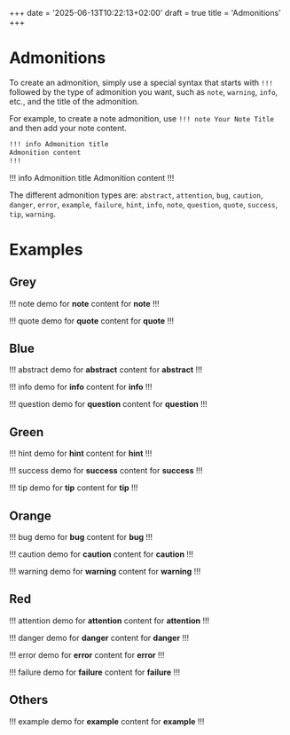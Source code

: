 +++
date = '2025-06-13T10:22:13+02:00'
draft = true
title = 'Admonitions'
+++

# Admonitions
To create an admonition, simply use a special syntax that starts with `!!!` followed by the type of admonition you want, such as `note`, `warning`, `info`, etc., and the title of the admonition.

For example, to create a note admonition, use `!!! note Your Note Title` and then add your note content.

```md
!!! info Admonition title
Admonition content
!!!
```

!!! info Admonition title
Admonition content
!!!

The different admonition types are: `abstract`, `attention`, `bug`, `caution`, `danger`, `error`, `example`, `failure`, `hint`, `info`, `note`, `question`, `quote`, `success`, `tip`, `warning`.

# Examples
## Grey
!!! note demo for **note**
content for **note**
!!!

!!! quote demo for **quote**
content for **quote**
!!!


## Blue
!!! abstract demo for **abstract**
content for **abstract**
!!!

!!! info demo for **info**
content for **info**
!!!

!!! question demo for **question**
content for **question**
!!!

## Green
!!! hint demo for **hint**
content for **hint**
!!!

!!! success demo for **success**
content for **success**
!!!

!!! tip demo for **tip**
content for **tip**
!!!

## Orange
!!! bug demo for **bug**
content for **bug**
!!!

!!! caution demo for **caution**
content for **caution**
!!!

!!! warning demo for **warning**
content for **warning**
!!!

## Red
!!! attention demo for **attention**
content for **attention**
!!!

!!! danger demo for **danger**
content for **danger**
!!!

!!! error demo for **error**
content for **error**
!!!

!!! failure demo for **failure**
content for **failure**
!!!

## Others
!!! example demo for **example**
content for **example**
!!!